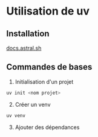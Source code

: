 # Utilisation de uv

## Installation

[docs.astral.sh](https://docs.astral.sh/uv/#highlights)

## Commandes de bases

1. Initialisation d'un projet

```sh
uv init <nom projet>
```

2. Créer un venv

```sh
uv venv
```

3. Ajouter des dépendances
